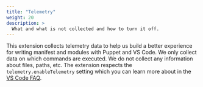 ```yaml
---
title: "Telemetry"
weight: 20
description: >
  What and what is not collected and how to turn it off.
---
```


This extension collects telemetry data to help us build a better experience for writing manifest and modules with Puppet and VS Code. We only collect data on which commands are executed. We do not collect any information about files, paths, etc. The extension respects the `telemetry.enableTelemetry` setting which you can learn more about in the [VS Code FAQ](https://code.visualstudio.com/docs/supporting/faq#_how-to-disable-telemetry-reporting).
